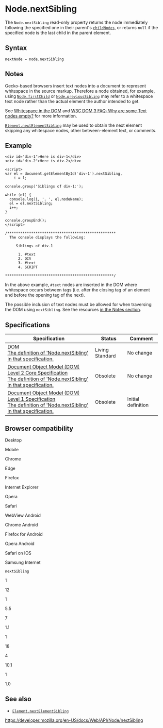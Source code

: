 Node.nextSibling
================

The `Node.nextSibling` read-only property returns the node immediately following the specified one in their parent's [`childNodes`](childnodes), or returns `null` if the specified node is the last child in the parent element.

Syntax
------

    nextNode = node.nextSibling

Notes
-----

Gecko-based browsers insert text nodes into a document to represent whitespace in the source markup. Therefore a node obtained, for example, using [`Node.firstChild`](firstchild) or [`Node.previousSibling`](previoussibling) may refer to a whitespace text node rather than the actual element the author intended to get.

See [Whitespace in the DOM](../document_object_model/whitespace) and [W3C DOM 3 FAQ: Why are some Text nodes empty?](https://www.w3.org/DOM/faq.html#emptytext) for more information.

[`Element.nextElementSibling`](../element/nextelementsibling) may be used to obtain the next element skipping any whitespace nodes, other between-element text, or comments.

Example
-------

    <div id="div-1">Here is div-1</div>
    <div id="div-2">Here is div-2</div>

    <script>
    var el = document.getElementById('div-1').nextSibling,
        i = 1;

    console.group('Siblings of div-1:');

    while (el) {
      console.log(i, '. ', el.nodeName);
      el = el.nextSibling;
      i++;
    }

    console.groupEnd();
    </script>

    /**************************************************
      The console displays the following:

         Siblings of div-1

          1. #text
          2. DIV
          3. #text
          4. SCRIPT

    **************************************************/

In the above example, `#text` nodes are inserted in the DOM where whitespace occurs between tags (i.e. after the closing tag of an element and before the opening tag of the next).

The possible inclusion of text nodes must be allowed for when traversing the DOM using `nextSibling`. See the resources [in the Notes section](#notes).

Specifications
--------------

<table><thead><tr class="header"><th>Specification</th><th>Status</th><th>Comment</th></tr></thead><tbody><tr class="odd"><td><a href="https://dom.spec.whatwg.org/#dom-node-nextsibling">DOM<br />
<span class="small">The definition of 'Node.nextSibling' in that specification.</span></a></td><td><span class="spec-living">Living Standard</span></td><td>No change</td></tr><tr class="even"><td><a href="https://www.w3.org/TR/DOM-Level-2-Core/core.html#ID-6AC54C2F">Document Object Model (DOM) Level 2 Core Specification<br />
<span class="small">The definition of 'Node.nextSibling' in that specification.</span></a></td><td><span class="spec-obsolete">Obsolete</span></td><td>No change</td></tr><tr class="odd"><td><a href="https://www.w3.org/TR/REC-DOM-Level-1/level-one-core.html#attribute-nextSibling">Document Object Model (DOM) Level 1 Specification<br />
<span class="small">The definition of 'Node.nextSibling' in that specification.</span></a></td><td><span class="spec-obsolete">Obsolete</span></td><td>Initial definition</td></tr></tbody></table>

Browser compatibility
---------------------

Desktop

Mobile

Chrome

Edge

Firefox

Internet Explorer

Opera

Safari

WebView Android

Chrome Android

Firefox for Android

Opera Android

Safari on IOS

Samsung Internet

`nextSibling`

1

12

1

5.5

7

1.1

1

18

4

10.1

1

1.0

See also
--------

-   [`Element.nextElementSibling`](../element/nextelementsibling)

<a href="https://developer.mozilla.org/en-US/docs/Web/API/Node/nextSibling" class="_attribution-link">https://developer.mozilla.org/en-US/docs/Web/API/Node/nextSibling</a>
